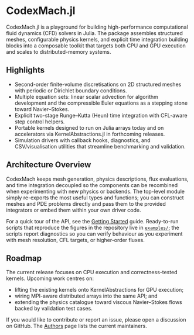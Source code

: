 # CodexMach.jl

CodexMach.jl is a playground for building high-performance computational fluid
dynamics (CFD) solvers in Julia. The package assembles structured meshes,
configurable physics kernels, and explicit time integration building blocks into
a composable toolkit that targets both CPU and GPU execution and scales to
distributed-memory systems.

## Highlights

- Second-order finite-volume discretisations on 2D structured meshes with
  periodic or Dirichlet boundary conditions.
- Multiple equation sets: linear scalar advection for algorithm development and
  the compressible Euler equations as a stepping stone toward Navier–Stokes.
- Explicit two-stage Runge–Kutta (Heun) time integration with CFL-aware step
  control helpers.
- Portable kernels designed to run on Julia arrays today and on accelerators via
  KernelAbstractions.jl in forthcoming releases.
- Simulation drivers with callback hooks, diagnostics, and CSV/visualisation
  utilities that streamline benchmarking and validation.

## Architecture Overview

CodexMach keeps mesh generation, physics descriptions, flux evaluations, and time
integration decoupled so the components can be recombined when experimenting
with new physics or backends. The top-level module simply re-exports the most
useful types and functions; you can construct meshes and PDE problems directly
and pass them to the provided integrators or embed them within your own driver
code.

For a quick tour of the API, see the [Getting Started](getting-started.md)
guide. Ready-to-run scripts that reproduce the figures in the repository live in
[`examples/`](examples.md); the scripts report diagnostics so you can verify
behaviour as you experiment with mesh resolution, CFL targets, or higher-order
fluxes.

## Roadmap

The current release focuses on CPU execution and correctness-tested kernels.
Upcoming work centres on:

- lifting the existing kernels onto KernelAbstractions for GPU execution;
- wiring MPI-aware distributed arrays into the same API; and
- extending the physics catalogue toward viscous Navier–Stokes flows backed by
  validation test cases.

If you would like to contribute or report an issue, please open a discussion on
GitHub. The [Authors](authors.md) page lists the current maintainers.
